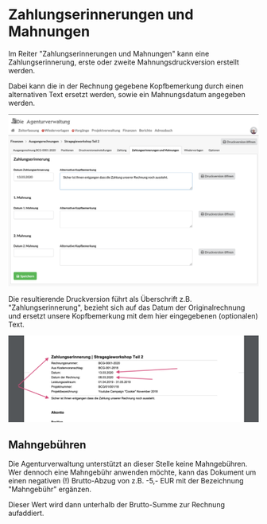# Zahlungserinnerungen und Mahnungen

Im Reiter "Zahlungserinnerungen und Mahnungen" kann eine Zahlungserinnerung, erste oder zweite Mahnungsdruckversion erstellt werden.

Dabei kann die in der Rechnung gegebene Kopfbemerkung durch einen alternativen Text ersetzt werden, sowie ein Mahnungsdatum angegeben werden.

![](../../.gitbook/assets/bildschirmfoto-2020-03-08-um-17.41.34.png)

Die resultierende Druckversion führt als Überschrift z.B. "Zahlungserinnerung", bezieht sich auf das Datum der Originalrechnung und ersetzt unsere Kopfbemerkung mit dem hier eingegebenen \(optionalen\) Text.

![Unter dem Datum der Zahlungserinnerung erscheint das Datum der Rechnung.](../../.gitbook/assets/bildschirmfoto-2020-03-08-um-17.42.26.png)

## Mahngebühren

Die Agenturverwaltung unterstützt an dieser Stelle keine Mahngebühren. Wer dennoch eine Mahngebühr anwenden möchte, kann das Dokument um einen negativen \(!\) Brutto-Abzug  von z.B. -5,- EUR mit der Bezeichnung "Mahngebühr" ergänzen.

Dieser Wert wird dann unterhalb der Brutto-Summe zur Rechnung aufaddiert.



